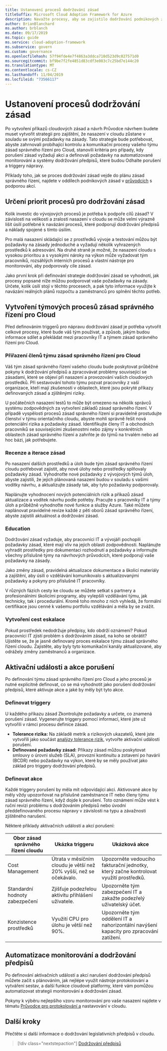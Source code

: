 ```yaml
---
title: Ustanovení procesů dodržování zásad
titleSuffix: Microsoft Cloud Adoption Framework for Azure
description: Navažte procesy, aby se zajistilo dodržování podnikových zásad.
author: BrianBlanchard
ms.author: brblanch
ms.date: 09/17/2019
ms.topic: guide
ms.service: cloud-adoption-framework
ms.subservice: govern
ms.custom: governance
ms.openlocfilehash: 57f94fde4e7f4863a3ddca710d523d9c027571d0
ms.sourcegitcommit: bf9be7f2fe4851d83cdf3e083c7c25bd7e144c20
ms.translationtype: MT
ms.contentlocale: cs-CZ
ms.lasthandoff: 11/04/2019
ms.locfileid: "73566117"
---
```

<!-- markdownlint-disable MD026 -->

# <a name="establish-policy-adherence-processes"></a>Ustanovení procesů dodržování zásad

Po vytvoření příkazů cloudových zásad a návrh Průvodce návrhem budete muset vytvořit strategii pro zajištění, že nasazení v cloudu zůstane v souladu se svými požadavky na zásady. Tato strategie bude potřebovat, abyste zahrnovali probíhající kontrolu a komunikační procesy vašeho týmu zásad správného řízení pro Cloud, stanovili kritéria pro případy, kdy porušení zásad vyžadují akci a definovali požadavky na automatizované monitorování a systémy dodržování předpisů, které budou Odhalte porušení a triggery nápravy.

Příklady toho, jak se proces dodržování zásad vejde do plánu zásad správného řízení, najdete v oddílech podnikových zásad v [průvodcích](../guides/index.md) s podporou akcí.

## <a name="prioritize-policy-adherence-processes"></a>Určení priorit procesů pro dodržování zásad

Kolik investic do vývojových procesů je potřeba k podpoře cílů zásad? V závislosti na velikosti a zralosti nasazení v cloudu se může velmi výrazně lišit úsilí potřebné k navázání procesů, které podporují dodržování předpisů a náklady spojené s tímto úsilím.

Pro malá nasazení skládající se z prostředků vývoje a testování můžou být požadavky na zásady jednoduché a vyžadují několik vyhrazených prostředků k adresování. Na druhé straně je možné, že nasazení cloudu s vysokou prioritou a s vysokými nároky na výkon může vyžadovat tým pracovníků, rozsáhlých interních procesů a vlastní nástroje pro monitorování, aby podporovaly cíle zásad.

Jako první krok při definování strategie dodržování zásad se vyhodnotí, jak procesy popsané níže můžou podporovat vaše požadavky na zásady. Určete, kolik úsilí stojí v těchto procesech, a pak tyto informace využijte k navázání reálných plánů rozpočtu a zaměstnanců pro splnění těchto potřeb.

## <a name="establish-cloud-governance-team-processes"></a>Vytvoření týmových procesů zásad správného řízení pro Cloud

Před definováním triggerů pro nápravu dodržování zásad je potřeba vytvořit celkové procesy, které bude váš tým používat, a způsob, jakým budou informace sdílet a překládat mezi pracovníky IT a týmem zásad správného řízení pro Cloud.

### <a name="assign-cloud-governance-team-members"></a>Přiřazení členů týmu zásad správného řízení pro Cloud

Váš tým zásad správného řízení vašeho cloudu bude poskytovat průběžné pokyny k dodržování předpisů a zpracovávat problémy související se zásadami, které se objeví při nasazení a provozování vašich cloudových prostředků. Při sestavování tohoto týmu pozvat pracovníky z vaší organizace, kteří mají zkušenosti v oblastech, které jsou pokryté příkazy definovaných zásad a zjištěnými riziky.

U počátečních nasazení testů to může být omezeno na několik správců systému zodpovědných za vytvoření základů zásad správného řízení. V případě vyspělosti procesů zásad správného řízení si pravidelně prostudujte členství v týmu orientačního cloudu, abyste mohli správně řešit nová potenciální rizika a požadavky zásad. Identifikujte členy IT a obchodních pracovníků se souvisejícími zkušenostmi nebo zájmy v konkrétních oblastech zásad správného řízení a zahrňte je do týmů na trvalém nebo ad hoc bázi, jak potřebujete.

### <a name="reviews-and-policy-iteration"></a>Recenze a iterace zásad

Po nasazení dalších prostředků a úloh bude tým zásad správného řízení cloudu potřebovat zajistit, aby nové úlohy nebo prostředky splňovaly požadavky zásad. Vyhodnoťte nové požadavky z vývojových týmů úloh, abyste zajistili, že jejich plánovaná nasazení budou v souladu s vašimi vodítky návrhu, a aktualizujte zásady tak, aby tyto požadavky podporovaly.

Naplánujte vyhodnocení nových potenciálních rizik a příkazů zásad aktualizace a vodítek návrhu podle potřeby. Pracujte s pracovníky IT a týmy úloh a průběžně vyhodnoťte nové funkce a služby Azure. Také můžete naplánovat pravidelné revize každé z pěti oborů zásad správného řízení, abyste zajistili aktuálnost a dodržování zásad.

### <a name="education"></a>Education

Dodržování zásad vyžaduje, aby pracovníci IT a vývojáři pochopili požadavky zásad, které mají vliv na jejich oblasti zodpovědnosti. Naplánujte vyhradit prostředky pro dokumentaci rozhodnutí a požadavky a informujte všechny příslušné týmy na návrhových průvodcích, které podporují vaše požadavky na zásady.

Jako změny zásad, pravidelná aktualizace dokumentace a školicí materiály a zajištění, aby úsilí o vzdělávání komunikovalo s aktualizovanými požadavky a pokyny pro příslušné IT pracovníky.

V různých fázích cesty ke cloudu se můžete setkat s partnery a profesionálními školicími programy, aby vylepšili vzdělávání týmu, jak technicky, tak i procedurální. Kromě toho mnoho z nich vyhledá, že formální certifikace jsou cenné k vašemu portfoliu vzdělávání a měla by se zvážit.

### <a name="establish-escalation-paths"></a>Vytvoření cest eskalace

Pokud prostředek nedodržuje předpisy, kdo obdrží oznámení? Pokud pracovníci IT zjistí problém s dodržováním zásad, na koho se obrátit? Ujistěte se, že je jasně definovaný proces eskalace týmu zásad správného řízení cloudu. Zajistěte, aby byly tyto komunikační kanály aktualizované, aby odrážely změny zaměstnanců a organizace.

## <a name="violation-triggers-and-actions"></a>Aktivační události a akce porušení

Po definování týmu zásad správného řízení pro Cloud a jeho procesů je nutné explicitně definovat, co se má vyhodnotit jako porušení dodržování předpisů, které aktivuje akce a jaké by měly být tyto akce.

### <a name="define-triggers"></a>Definovat triggery

U každého příkazu zásad Zkontrolujte požadavky a určete, co znamená porušení zásad. Vygenerujte triggery pomocí informací, které jste už vytvořili v rámci procesu definice zásad.

- **Tolerance rizika:** Na základě metrik a rizikových ukazatelů, které jste vytvořili jako součást [analýzy tolerance rizik](./risk-tolerance.md), vytvořte aktivační události porušení.
- **Definované požadavky zásad:** Příkazy zásad můžou poskytovat smlouvy o úrovni služeb (SLA), provozní kontinuitu a zotavení po havárii (BCDR) nebo požadavky na výkon, které by se měly používat jako základ pro triggery dodržování předpisů.

### <a name="define-actions"></a>Definovat akce

Každé triggery porušení by měla mít odpovídající akci. Aktivované akce by měly vždy upozorňovat na příslušné zaměstnance IT nebo členy týmu zásad správného řízení, když dojde k porušení. Toto oznámení může vést k ruční revizi problému s dodržováním předpisů nebo úvodní předdefinovaného procesu nápravy v závislosti na typu a závažnosti zjištěného narušení.

Některé příklady aktivačních událostí a akcí porušení:

| Obor zásad správného řízení cloudu | Ukázka triggeru | Ukázková akce |
|-----------------------------|----------------|---------------|
| Cost Management | Útrata v měsíčním cloudu je větší než 20% vyšší, než se očekávalo. | Upozorněte vedoucího fakturační jednotky, který začne kontrolovat využití prostředků. |
| Standardní hodnoty zabezpečení | Zjišťuje podezřelou aktivitu přihlášení uživatele. | Upozorněte tým zabezpečení IT a zakažte podezřelý uživatelský účet. |
| Konzistence prostředků | Využití CPU pro úlohu je větší než 90%. | Upozorněte tým oddělení IT a nahorizontální navýšení kapacity pro zpracování zatížení. |

## <a name="automation-of-monitoring-and-compliance"></a>Automatizace monitorování a dodržování předpisů

Po definování aktivačních událostí a akcí narušení dodržování předpisů můžete začít s plánováním, jak nejlépe využít nástroje protokolování a vytváření sestav, a další funkce cloudové platformy, které vám pomůžou automatizovat strategii monitorování a dodržování zásad.

Pokyny k výběru nejlepšího vzoru monitorování pro vaše nasazení najdete v tématu [Průvodce pro protokolování a](../../decision-guides/logging-and-reporting/index.md) nastavování v cloudu.

## <a name="next-steps"></a>Další kroky

Přečtěte si další informace o dodržování legislativních předpisů v cloudu.

> [!div class="nextstepaction"]
> [Dodržování předpisů](./regulatory-compliance.md)

